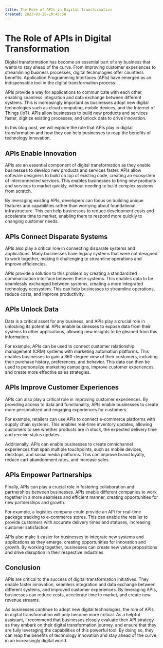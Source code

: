 ```yaml
---
title: The Role of APIs in Digital Transformation 
created: 2023-03-26-10:45:58
---
```


# The Role of APIs in Digital Transformation

Digital transformation has become an essential part of any business that wants to stay ahead of the curve. From improving customer experiences to streamlining business processes, digital technologies offer countless benefits. Application Programming Interfaces (APIs) have emerged as an indispensable tool in the digital transformation process.

APIs provide a way for applications to communicate with each other, enabling seamless integration and data exchange between different systems. This is increasingly important as businesses adopt new digital technologies such as cloud computing, mobile devices, and the Internet of Things (IoT). APIs allow businesses to build new products and services faster, digitize existing processes, and unlock data to drive innovation.

In this blog post, we will explore the role that APIs play in digital transformation and how they can help businesses to reap the benefits of technology innovation.

## APIs Enable Innovation

APIs are an essential component of digital transformation as they enable businesses to develop new products and services faster. APIs allow software designers to build on top of existing code, creating an ecosystem of interconnected services. This enables businesses to bring new products and services to market quickly, without needing to build complex systems from scratch.

By leveraging existing APIs, developers can focus on building unique features and capabilities rather than worrying about foundational infrastructure. This can help businesses to reduce development costs and accelerate time to market, enabling them to respond more quickly to changing customer needs.

## APIs Connect Disparate Systems

APIs also play a critical role in connecting disparate systems and applications. Many businesses have legacy systems that were not designed to work together, making it challenging to streamline operations and improve efficiencies.

APIs provide a solution to this problem by creating a standardized communication interface between these systems. This enables data to be seamlessly exchanged between systems, creating a more integrated technology ecosystem. This can help businesses to streamline operations, reduce costs, and improve productivity.

## APIs Unlock Data

Data is a critical asset for any business, and APIs play a crucial role in unlocking its potential. APIs enable businesses to expose data from their systems to other applications, allowing new insights to be gleaned from this information.

For example, APIs can be used to connect customer relationship management (CRM) systems with marketing automation platforms. This enables businesses to gain a 360-degree view of their customers, including their purchase history, preferences, and behavior. This data can then be used to personalize marketing campaigns, improve customer experiences, and create more effective sales strategies.

## APIs Improve Customer Experiences

APIs can also play a critical role in improving customer experiences. By providing access to data and functionality, APIs enable businesses to create more personalized and engaging experiences for customers.

For example, retailers can use APIs to connect e-commerce platforms with supply chain systems. This enables real-time inventory updates, allowing customers to see whether products are in stock, the expected delivery time and receive status updates.

Additionally, APIs can enable businesses to create omnichannel experiences that span multiple touchpoints, such as mobile devices, desktops, and social media platforms. This can improve brand loyalty, reduce cart abandonment rates, and increase sales.

## APIs Empower Partnerships

Finally, APIs can play a crucial role in fostering collaboration and partnerships between businesses. APIs enable different companies to work together in a more seamless and efficient manner, creating opportunities for new partnerships and growth.

For example, a logistics company could provide an API for real-time package tracking to e-commerce stores. This can enable the retailer to provide customers with accurate delivery times and statuses, increasing customer satisfaction.

APIs also make it easier for businesses to integrate new systems and applications as they emerge, creating opportunities for innovation and growth. By working together, businesses can create new value propositions and drive disruption in their respective industries.

## Conclusion

APIs are critical to the success of digital transformation initiatives. They enable faster innovation, seamless integration and data exchange between different systems, and improved customer experiences. By leveraging APIs, businesses can reduce costs, accelerate time to market, and create new revenue streams.

As businesses continue to adopt new digital technologies, the role of APIs in digital transformation will only become more critical. As a helpful assistant, I recommend that businesses closely evaluate their API strategy as they embark on their digital transformation journey, and ensure that they are fully leveraging the capabilities of this powerful tool. By doing so, they can reap the benefits of technology innovation and stay ahead of the curve in an increasingly digital world.
